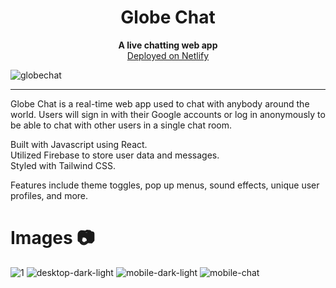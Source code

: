 <h1 align="center">Globe Chat</h1>
<p align="center">
  <b>A live chatting web app</b><br>
    <a href="https://globechat.netlify.app/">Deployed on Netlify</a> 
  <br/>
</p>

![globechat](https://user-images.githubusercontent.com/76707560/164144262-7b8a3c8b-f9b1-4da4-acbb-51db5199cd83.jpg)

---

Globe Chat is a real-time web app used to chat with anybody around the world. Users will sign in with their Google accounts or log in anonymously to be able to chat with other users in a single chat room.

Built with Javascript using React.   
Utilized Firebase to store user data and messages.  
Styled with Tailwind CSS. 

Features include theme toggles, pop up menus, sound effects, unique user profiles, and more.

# Images 📷
![1](https://user-images.githubusercontent.com/76707560/134251204-dacef495-e7fd-4f06-88cc-ac86917ea088.png)
![desktop-dark-light](https://user-images.githubusercontent.com/76707560/134251206-04d70d04-2932-45ff-9f2c-1ffaf4b133f3.jpg)
![mobile-dark-light](https://user-images.githubusercontent.com/76707560/134251216-271daa05-7721-492a-b724-aa771bf6c470.jpg)
![mobile-chat](https://user-images.githubusercontent.com/76707560/134251223-f3425266-b16a-49f8-a355-21933268f3d9.png)


